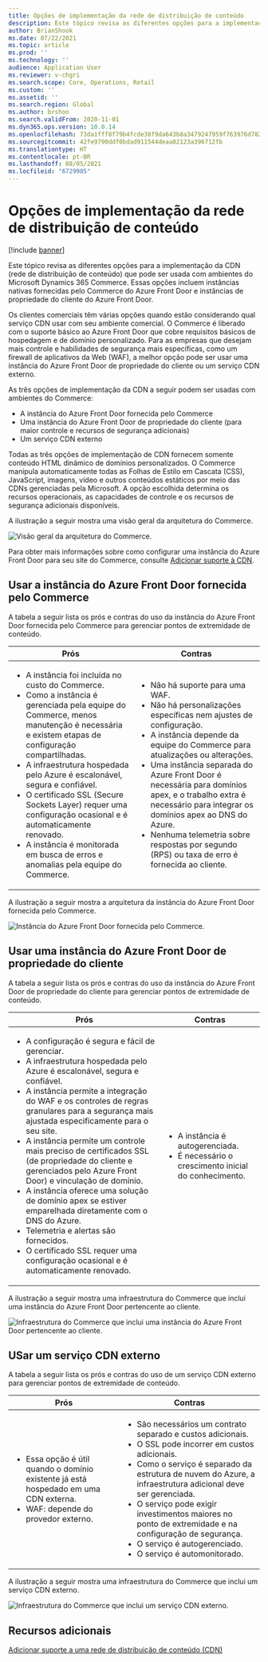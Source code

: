 ```yaml
---
title: Opções de implementação da rede de distribuição de conteúdo
description: Este tópico revisa as diferentes opções para a implementação da CDN (rede de distribuição de conteúdo) que pode ser usada com ambientes do Microsoft Dynamics 365 Commerce. Essas opções incluem instâncias nativas fornecidas pelo Commerce do Azure Front Door e instâncias de propriedade do cliente do Azure Front Door.
author: BrianShook
ms.date: 07/22/2021
ms.topic: article
ms.prod: ''
ms.technology: ''
audience: Application User
ms.reviewer: v-chgri
ms.search.scope: Core, Operations, Retail
ms.custom: ''
ms.assetid: ''
ms.search.region: Global
ms.author: brshoo
ms.search.validFrom: 2020-11-01
ms.dyn365.ops.version: 10.0.14
ms.openlocfilehash: 73da1fff8f79b4fcde38f9da643b8a3479247959f763976d782279e4e2af7a33
ms.sourcegitcommit: 42fe9790ddf0bdad911544deaa82123a396712fb
ms.translationtype: HT
ms.contentlocale: pt-BR
ms.lasthandoff: 08/05/2021
ms.locfileid: "6729905"
---
```

# <a name="content-delivery-network-implementation-options"></a>Opções de implementação da rede de distribuição de conteúdo

[!include [banner](includes/banner.md)]

Este tópico revisa as diferentes opções para a implementação da CDN (rede de distribuição de conteúdo) que pode ser usada com ambientes do Microsoft Dynamics 365 Commerce. Essas opções incluem instâncias nativas fornecidas pelo Commerce do Azure Front Door e instâncias de propriedade do cliente do Azure Front Door.

Os clientes comerciais têm várias opções quando estão considerando qual serviço CDN usar com seu ambiente comercial. O Commerce é liberado com o suporte básico ao Azure Front Door que cobre requisitos básicos de hospedagem e de domínio personalizado. Para as empresas que desejam mais controle e habilidades de segurança mais específicas, como um firewall de aplicativos da Web (WAF), a melhor opção pode ser usar uma instância do Azure Front Door de propriedade do cliente ou um serviço CDN externo.

As três opções de implementação da CDN a seguir podem ser usadas com ambientes do Commerce:

- A instância do Azure Front Door fornecida pelo Commerce
- Uma instância do Azure Front Door de propriedade do cliente (para maior controle e recursos de segurança adicionais)
- Um serviço CDN externo

Todas as três opções de implementação de CDN fornecem somente conteúdo HTML dinâmico de domínios personalizados. O Commerce manipula automaticamente todas as Folhas de Estilo em Cascata (CSS), JavaScript, imagens, vídeo e outros conteúdos estáticos por meio das CDNs gerenciadas pela Microsoft. A opção escolhida determina os recursos operacionais, as capacidades de controle e os recursos de segurança adicionais disponíveis.

A ilustração a seguir mostra uma visão geral da arquitetura do Commerce.

![Visão geral da arquitetura do Commerce.](media/Commerce_CDN-Option_ComparisonModels.png)

Para obter mais informações sobre como configurar uma instância do Azure Front Door para seu site do Commerce, consulte [Adicionar suporte à CDN](add-cdn-support.md).

## <a name="use-the-commerce-provided-azure-front-door-instance"></a>Usar a instância do Azure Front Door fornecida pelo Commerce

A tabela a seguir lista os prós e contras do uso da instância do Azure Front Door fornecida pelo Commerce para gerenciar pontos de extremidade de conteúdo.

| Prós | Contras |
|------|------|
| <ul><li>A instância foi incluída no custo do Commerce.</li><li>Como a instância é gerenciada pela equipe do Commerce, menos manutenção é necessária e existem etapas de configuração compartilhadas.</li><li>A infraestrutura hospedada pelo Azure é escalonável, segura e confiável.</li><li>O certificado SSL (Secure Sockets Layer) requer uma configuração ocasional e é automaticamente renovado.</li><li>A instância é monitorada em busca de erros e anomalias pela equipe do Commerce.</li></ul> | <ul><li>Não há suporte para uma WAF.</li><li>Não há personalizações específicas nem ajustes de configuração.</li><li>A instância depende da equipe do Commerce para atualizações ou alterações.</li><li>Uma instância separada do Azure Front Door é necessária para domínios apex, e o trabalho extra é necessário para integrar os domínios apex ao DNS do Azure.</li><li>Nenhuma telemetria sobre respostas por segundo (RPS) ou taxa de erro é fornecida ao cliente.</li></ul> |

A ilustração a seguir mostra a arquitetura da instância do Azure Front Door fornecida pelo Commerce.

![Instância do Azure Front Door fornecida pelo Commerce.](media/Commerce_CDN-Option_CommerceFrontDoor.png)

## <a name="use-a-customer-owned-azure-front-door-instance"></a>Usar uma instância do Azure Front Door de propriedade do cliente

A tabela a seguir lista os prós e contras do uso da instância do Azure Front Door de propriedade do cliente para gerenciar pontos de extremidade de conteúdo.

| Prós | Contras |
|------|------|
| <ul><li>A configuração é segura e fácil de gerenciar.</li><li>A infraestrutura hospedada pelo Azure é escalonável, segura e confiável.</li><li>A instância permite a integração do WAF e os controles de regras granulares para a segurança mais ajustada especificamente para o seu site.</li><li>A instância permite um controle mais preciso de certificados SSL (de propriedade do cliente e gerenciados pelo Azure Front Door) e vinculação de domínio.</li><li>A instância oferece uma solução de domínio apex se estiver emparelhada diretamente com o DNS do Azure.</li><li>Telemetria e alertas são fornecidos.</li><li>O certificado SSL requer uma configuração ocasional e é automaticamente renovado.</li></ul> | <ul><li>A instância é autogerenciada.</li><li>É necessário o crescimento inicial do conhecimento.</li></ul> |

A ilustração a seguir mostra uma infraestrutura do Commerce que inclui uma instância do Azure Front Door pertencente ao cliente.

![Infraestrutura do Commerce que inclui uma instância do Azure Front Door pertencente ao cliente.](media/Commerce_CDN-Option_CustomerOwnedAzureFrontDoor.png)

## <a name="use-an-external-cdn-service"></a>USar um serviço CDN externo

A tabela a seguir lista os prós e contras do uso de um serviço CDN externo para gerenciar pontos de extremidade de conteúdo.

| Prós | Contras |
|------|------|
| <ul><li>Essa opção é útil quando o domínio existente já está hospedado em uma CDN externa.</li><li>WAF: depende do provedor externo.</li></ul> | <ul><li>São necessários um contrato separado e custos adicionais.</li><li>O SSL pode incorrer em custos adicionais.</li><li>Como o serviço é separado da estrutura de nuvem do Azure, a infraestrutura adicional deve ser gerenciada.</li><li>O serviço pode exigir investimentos maiores no ponto de extremidade e na configuração de segurança.</li><li>O serviço é autogerenciado.</li><li>O serviço é automonitorado.</li></ul> |

A ilustração a seguir mostra uma infraestrutura do Commerce que inclui um serviço CDN externo.

![Infraestrutura do Commerce que inclui um serviço CDN externo.](media/Commerce_CDN-Option_ExternalFrontDoor.png)

## <a name="additional-resources"></a>Recursos adicionais

[Adicionar suporte a uma rede de distribuição de conteúdo (CDN)](add-cdn-support.md)
